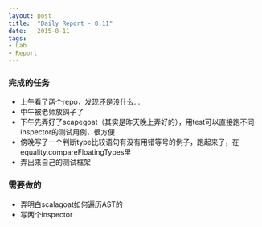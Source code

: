 ```yaml
---
layout: post
title:  "Daily Report - 8.11"
date:   2015-8-11
tags:
- Lab
- Report
---
```


### 完成的任务
* 上午看了两个repo，发现还是没什么...
* 中午被老师放鸽子了
* 下午先弄好了scapegoat（其实是昨天晚上弄好的），用test可以直接跑不同inspector的测试用例，很方便
* 傍晚写了一个判断type比较语句有没有用错等号的例子，跑起来了，在equality.compareFloatingTypes里
* 弄出来自己的测试框架

### 需要做的
* 弄明白scalagoat如何遍历AST的
* 写两个inspector



